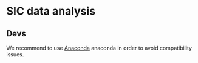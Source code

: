 # SIC data analysis

## Devs

We recommend to use [Anaconda](http://docs.anaconda.com/anaconda/install/linux/ "Anaconda") anaconda in order to avoid compatibility issues.
